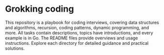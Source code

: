 # Grokking coding

This repository is a playbook for coding interviews, covering data structures
and algorithms, recursion, coding patterns, dynamic programming, and more. All
tasks contain descriptions, topics have introductions, and every example is in
Go. The README files provide overviews and usage instructions. Explore each
directory for detailed guidance and practical solutions.
